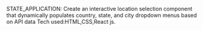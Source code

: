 STATE_APPLICATION:
Create an interactive location selection component that dynamically populates country, state, and city dropdown menus based on API data
Tech used:HTML,CSS,React js.
